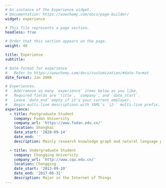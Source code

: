 ```yaml
---
# An instance of the Experience widget.
# Documentation: https://wowchemy.com/docs/page-builder/
widget: experience

# This file represents a page section.
headless: true

# Order that this section appears on the page.
weight: 40

title: Experience
subtitle:

# Date format for experience
#   Refer to https://wowchemy.com/docs/customization/#date-format
date_format: Jan 2006

# Experiences.
#   Add/remove as many `experience` items below as you like.
#   Required fields are `title`, `company`, and `date_start`.
#   Leave `date_end` empty if it's your current employer.
#   Begin multi-line descriptions with YAML's `|2-` multi-line prefix.
experience:
  - title: Postgraduate Student
    company: Fudan University
    company_url: 'https://www.fudan.edu.cn/'
    location: Shanghai
    date_start: '2020-09-14'
    date_end: ''
    description: Mainly research knowledge graph and natural language processing

  - title: Undergraduate Student
    company: Chongqing University
    company_url: 'http://www.cqu.edu.cn/'
    location: Chongqing
    date_start: '2013-09-10'
    date_end: '2017-06-31'
    description: Major in the Internet of Things
---
```


